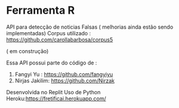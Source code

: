 # Ferramenta R
 API para detecção de noticias Falsas ( melhorias ainda estão sendo implementadas)
 Corpus utilizado : https://github.com/carollabarbosa/corpus5
 
 ( em construção)

Essa API possui parte do código de :
1. Fangyi Yu : https://github.com/fangyiyu
2. Nirjas Jakilim: https://github.com/Nirzak


Desenvolvida no Replit 
Uso de Python 
Heroku:https://fretificai.herokuapp.com/
